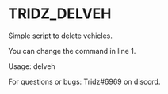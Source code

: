 # TRIDZ_DELVEH
Simple script to delete vehicles.

You can change the command in line 1.

Usage: delveh

For questions or bugs: Tridz#6969 on discord.
